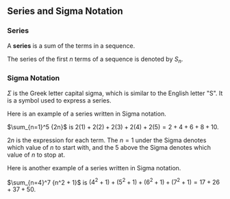 Series and Sigma Notation
-------

### Series

A **series** is a sum of the terms in a sequence.

The series of the first $n$ terms of a sequence is denoted by $S_n$.


### Sigma Notation

$\Sigma$ is the Greek letter capital sigma, which is similar to the English letter "S". It is a symbol used to express a series.

Here is an example of a series written in Sigma notation.

$\sum_{n=1}^5 {2n}$ is $2(1) + 2(2) + 2(3) + 2(4) + 2(5) = 2 + 4 + 6 + 8 + 10$.

$2n$ is the expression for each term. The $n = 1$ under the Sigma denotes which value of $n$ to start with, and the 5 above the Sigma denotes which value of $n$ to stop at.

Here is another example of a series written in Sigma notation.

$\sum_{n=4}^7 {n^2 + 1}$ is $(4^2 + 1) + (5^2 + 1) + (6^2 + 1) + (7^2 + 1) = 17 + 26 + 37 + 50$.